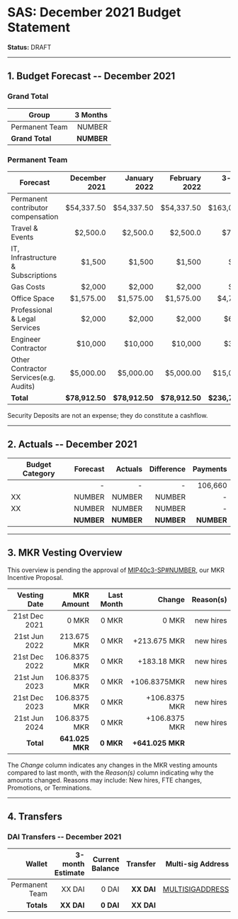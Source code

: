 # SAS: December 2021 Budget Statement

**Status:** DRAFT

---

## 1. Budget Forecast -- December 2021

### Grand Total

| Group           | 3 Months       |
|-----------------|---------------:|
| Permanent Team  |       NUMBER  |
| **Grand Total** |   **NUMBER** |

### Permanent Team

| Forecast                     | December 2021 | January 2022 | February 2022 | 3-month Total |
|------------------------------|----------:|----------:|------------:|--------------:|
| Permanent contributor compensation      |   $54,337.50 |   $54,337.50 |     $54,337.50 |      $163,012.50 |
| Travel & Events |   $2,500.0 |      $2,500.0     |       $2,500.0     |       $7,500.0    |
| IT, Infrastructure & Subscriptions          |    $1,500 |     $1,500 |       $1,500 |       $4,500 |
| Gas Costs                     |      $2,000 |      $2,000 |       $2,000 |        $6,000 |
| Office Space               |      $1,575.00 |      $1,575.00 |        $1,575.00 |          $4,725.00 |
| Professional & Legal Services               |      $2,000 |      $2,000 |        $2,000 |          $60,000 |
| Engineer Contractor             |      $10,000 |      $10,000 |       $10,000 |         $30,000 |
| Other Contractor Services(e.g. Audits)                |      $5,000.00     |   $5,000.00  |      $5,000.00       |        $15,000.00 |
| **Total**                    |**$78,912.50**|**$78,912.50**|**$78,912.50**|  **$236,737.50**|

Security Deposits are not an expense; they do constitute a cashflow.

---

## 2. Actuals -- December 2021


| Budget Category     | Forecast       | Actuals        | Difference      | Payments       |
| ------------------- | -------------: | -------------: | --------------: | -------------: |
|                     | -              | -              | -               | 106,660        |
| XX     |  NUMBER        | NUMBER         | NUMBER         | -              |
| XX      |   NUMBER         | NUMBER         | NUMBER         | -              |
|                     | **NUMBER**    | **NUMBER**    | **NUMBER**      |  **NUMBER**    |
---

## 3. MKR Vesting Overview

This overview is pending the approval of [MIP40c3-SP#NUMBER](LINK), our MKR Incentive Proposal.
 
|  Vesting Date         |       MKR Amount | Last Month |        Change |      Reason(s) |
|----------------------:|-----------------:|-----------:|--------------:|---------------:|
|  21st Dec 2021        |       0 MKR      |      0 MKR |   0 MKR       |      new hires    |
|  21st Jun 2022        |      213.675 MKR |      0 MKR |   +213.675 MKR |      new hires  |
|  21st Dec 2022        |       106.8375 MKR |      0 MKR |   +183.18 MKR |      new hires |
|  21st Jun 2023        |       106.8375 MKR |      0 MKR |   +106.8375MKR |      new hires |
|  21st Dec 2023        |       106.8375 MKR |      0 MKR |   +106.8375 MKR |      new hires |
|  21st Jun 2024        |       106.8375 MKR |      0 MKR |   +106.8375 MKR |      new hires |
|  **Total**            | **641.025 MKR** |  **0 MKR** | **+641.025 MKR** |                |

The *Change* column indicates any changes in the MKR vesting amounts compared to last month, with the *Reason(s)* column indicating why the amounts changed. Reasons may include: New hires, FTE changes, Promotions, or Terminations.

---

## 4. Transfers

### DAI Transfers -- December 2021

|             Wallet | 3-month Estimate | Current Balance |         Transfer |                          Multi-sig Address |
|-------------------:|-----------------:|----------------:|-----------------:|-------------------------------------------:|
|     Permanent Team |      XX DAI |           0 DAI | **XX DAI** | [MULTISIGADDRESS](LINK) |
|     **Totals**     |  **XX DAI** |       **0 DAI** | **XX DAI** |                                            |
